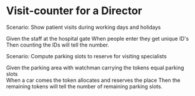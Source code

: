 # Visit-counter for a Director

Scenario: Show patient visits during working days and holidays

  Given the staff at the hospital gate
  When people enter they get unique ID's
  Then counting the IDs will tell the number.

Scenario: Compute parking slots to reserve for visiting specialists

  Given the parking area with watchman carrying the tokens equal parking slots  
  When a car comes the token allocates and reserves the place
  Then the remaining tokens will tell the number of remaining parking slots.
